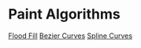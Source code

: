 # Paint Algorithms
[Flood Fill](https://miha53cevic.github.io/PaintAlgorithms/visualisations/FloodFill/)
[Bezier Curves](https://miha53cevic.github.io/PaintAlgorithms/visualisations/BezierCurves/)
[Spline Curves](https://miha53cevic.github.io/PaintAlgorithms/visualisations/SplineCurves/)